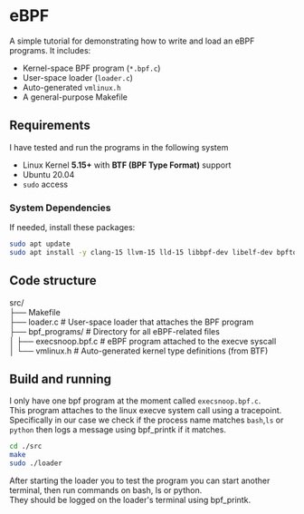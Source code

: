 # eBPF

A simple tutorial for demonstrating how to write and load an eBPF programs. It includes:

- Kernel-space BPF program (`*.bpf.c`)
- User-space loader (`loader.c`)
- Auto-generated `vmlinux.h`
- A general-purpose Makefile

## Requirements

I have tested and run the programs in the following system

- Linux Kernel **5.15+** with **BTF (BPF Type Format)** support
- Ubuntu 20.04
- `sudo` access

### System Dependencies

If needed, install these packages:

```bash
sudo apt update
sudo apt install -y clang-15 llvm-15 lld-15 libbpf-dev libelf-dev bpftool linux-headers-$(uname -r)

```

## Code structure
src/  
├── Makefile              
├── loader.c                    # User-space loader that attaches the BPF program  
├── bpf_programs/               # Directory for all eBPF-related files  
│   ├── execsnoop.bpf.c         # eBPF program attached to the execve syscall  
│   └── vmlinux.h               # Auto-generated kernel type definitions (from BTF)  

## Build and running

I only have one bpf program at the moment called `execsnoop.bpf.c`.   
This program attaches to the linux execve system call using a tracepoint.   
Specifically in our case we check if the process name matches `bash`,`ls` or `python` then logs a message using bpf_printk if it matches.  

```bash
cd ./src
make
sudo ./loader
```
After starting the loader you to test the program you can start another terminal, then run commands on bash, ls or python.   
They should be logged on the loader's terminal using bpf_printk.


